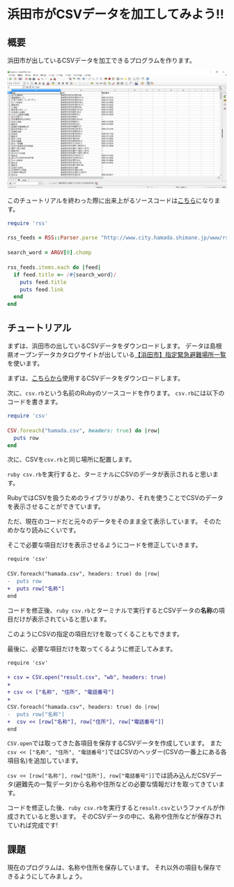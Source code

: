 # 浜田市がCSVデータを加工してみよう!!

## 概要

浜田市が出しているCSVデータを加工できるプログラムを作ります。

![csv image](./csv.png)

このチュートリアルを終わった際に出来上がるソースコードは[こちら](https://github.com/Hamada-rb/ruby-programming-experience-event-tutorial/blob/master/programs/rss/hamada-rss.rb)になります。

```ruby
require 'rss'

rss_feeds = RSS::Parser.parse "http://www.city.hamada.shimane.jp/www/rss/news.rdf", false

search_word = ARGV[0].chomp

rss_feeds.items.each do |feed|
  if feed.title =~ /#{search_word}/
    puts feed.title
    puts feed.link
  end
end
```

## チュートリアル

まずは、浜田市の出しているCSVデータをダウンロードします。
データは島根県オープンデータカタログサイトが出している[【浜田市】指定緊急避難場所一覧](https://shimane-opendata.jp/db/dataset/hamadaevacuationspace2020)を使います。

まずは、[こちらから](./hamada.csv)使用するCSVデータをダウンロードします。


次に、`csv.rb`という名前のRubyのソースコードを作ります。
`csv.rb`には以下のコードを書きます。

```ruby
require 'csv'

CSV.foreach("hamada.csv", headers: true) do |row|
  puts row
end
```

次に、CSVを`csv.rb`と同じ場所に配置します。

`ruby csv.rb`を実行すると、ターミナルにCSVのデータが表示されると思います。

RubyではCSVを扱うためのライブラリがあり、それを使うことでCSVのデータを表示させることができています。

ただ、現在のコードだと元々のデータをそのまま全て表示しています。
そのためかなり読みにくいです。

そこで必要な項目だけを表示させるようにコードを修正していきます。

```diff
require 'csv'

CSV.foreach("hamada.csv", headers: true) do |row|
-  puts row
+  puts row["名称"]
end
```

コードを修正後、`ruby csv.rb`とターミナルで実行するとCSVデータの**名称**の項目だけが表示されていると思います。

このようにCSVの指定の項目だけを取ってくることもできます。

最後に、必要な項目だけを取ってくるように修正してみます。

```diff
require 'csv'

+ csv = CSV.open("result.csv", "wb", headers: true)
+ 
+ csv << ["名称", "住所", "電話番号"]
+
CSV.foreach("hamada.csv", headers: true) do |row|
-  puts row["名称"]
+  csv << [row["名称"], row["住所"], row["電話番号"]]
end
```

`CSV.open`では取ってきた各項目を保存するCSVデータを作成しています。
また`csv << ["名称", "住所", "電話番号"]`ではCSVのヘッダー(CSVの一番上にある各項目名)を追加しています。

`csv << [row["名称"], row["住所"], row["電話番号"]]`では読み込んだCSVデータ(避難先の一覧データ)から名称や住所などの必要な情報だけを取ってきています。

コードを修正した後、`ruby csv.rb`を実行すると`result.csv`というファイルが作成されていると思います。
そのCSVデータの中に、名称や住所などが保存されていれば完成です!

## 課題

現在のプログラムは、名称や住所を保存しています。
それ以外の項目も保存できるようにしてみましょう。